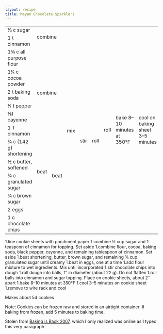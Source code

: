 ```yaml
---
layout: recipe
title: Mayan Chocolate Sparklers
---
```

<table>
  <td>&#x2153; c sugar</td>
  <td rowspan="2" colspan="5">combine</td>
  <td rowspan="14">roll</td>
  <td rowspan="14">bake 8&ndash;10 minutes at 350&deg;F</td>
  <td rowspan="14">cool on baking sheet 3&ndash;5 minutes</td>
  <td rowspan="14">cool on wire rack</td>
</tr>
<tr>
  <td>1 t cinnamon</td>
</tr>
<tr>
  <td>1&#190; c all purpose flour</td>
  <td rowspan="6" colspan="2">combine</td>
  <td rowspan="11">mix</td>
  <td rowspan="12">stir</td>
  <td rowspan="12">roll</td>
</tr>
<tr>
  <td>1&#188; c cocoa powder</td>
</tr>
<tr>
  <td>2 t baking soda</td>
</tr>
<tr>
  <td>&#188; t pepper</td>
</tr>
<tr>
  <td>&#x215b;t cayenne</td>
</tr>
<tr>
  <td>1 T cinnamon</td>
</tr>
<tr>
  <td>&#190; c (142 g) shortening</td>
  <td rowspan="4">beat</td>
  <td rowspan="5">beat</td>
</tr>
<tr>
  <td>&#189; c butter, softened</td>
</tr>
<tr>
  <td>&#190; c granulated sugar</td>
</tr>
<tr>
  <td>&#190; c brown sugar</td>
</tr>
<tr>
  <td>2 eggs</td>
  <td style="border-right: 1px solid white;">&nbsp;</td>
</tr>
<tr>
  <td>1 c chocolate chips</td>
  <td class="righthide" colspan="3">&nbsp;</td>
</tr>
</table>


1.line cookie sheets with parchment paper
1.combine &#189; cup sugar and 1 teaspoon of cinnamon for
topping. Set aside
1.combine flour, cocoa, baking soda, black pepper, cayenne, and
remaining tablespoon of cinnamon. Set aside
1.beat shortening, butter, brown sugar, and remaining &#190; cup
granulated sugar until creamy
1.beat in eggs, one at a time
1.add flour mixture to wet ingredients. Mix until incorporated
1.stir chocolate chips into dough
1.roll dough into balls, 1&Prime; in diameter (about 22 g). Do not flatten
1.roll balls into cinnamon and sugar topping. Place on cookie
sheets, about 2&Prime; apart
1.bake 8&ndash;10 minutes at 350&deg;F
1.cool 3&ndash;5 minutes on cookie sheet
1.remove to wire rack and cool

<p>Makes about 54 cookies</p>
<p>Note: Cookies can be frozen raw and stored in an airtight
container. If baking from frozen, add 5 minutes to baking time.</p>
<p class="confession">Stolen from <a href="http://www.robinhood.ca/feature/bib.2007.default.asp">Baking is Back 2007</a>, which I only
realized was online as I typed this very paragraph.</p>
